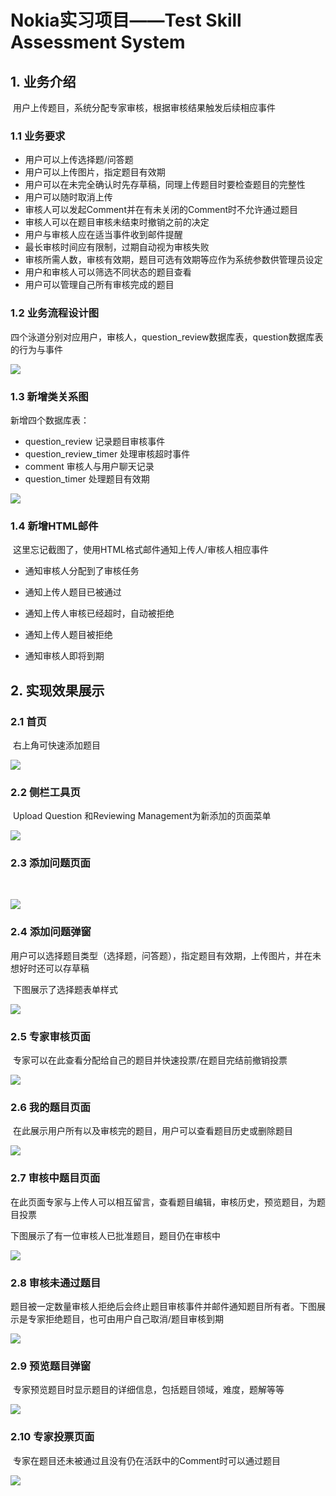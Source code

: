 # Nokia实习项目——Test Skill Assessment System

## 1. 业务介绍

​	用户上传题目，系统分配专家审核，根据审核结果触发后续相应事件

### 1.1 业务要求

- 用户可以上传选择题/问答题
- 用户可以上传图片，指定题目有效期
- 用户可以在未完全确认时先存草稿，同理上传题目时要检查题目的完整性
- 用户可以随时取消上传
- 审核人可以发起Comment并在有未关闭的Comment时不允许通过题目
- 审核人可以在题目审核未结束时撤销之前的决定
- 用户与审核人应在适当事件收到邮件提醒
- 最长审核时间应有限制，过期自动视为审核失败
- 审核所需人数，审核有效期，题目可选有效期等应作为系统参数供管理员设定
- 用户和审核人可以筛选不同状态的题目查看
- 用户可以管理自己所有审核完成的题目

### 1.2 业务流程设计图

四个泳道分别对应用户，审核人，question_review数据库表，question数据库表的行为与事件

![][UserUploadQuestion]

### 1.3 新增类关系图

新增四个数据库表：

- question_review 记录题目审核事件
- question_review_timer 处理审核超时事件
- comment 审核人与用户聊天记录
- question_timer 处理题目有效期

![][UserQuestion]

### 1.4 新增HTML邮件

​	这里忘记截图了，使用HTML格式邮件通知上传人/审核人相应事件

- 通知审核人分配到了审核任务

- 通知上传人题目已被通过

- 通知上传人审核已经超时，自动被拒绝

- 通知上传人题目被拒绝

- 通知审核人即将到期

  

## 2. 实现效果展示

### 2.1 首页

​	右上角可快速添加题目

![][home]

### 2.2 侧栏工具页

​	Upload Question 和Reviewing Management为新添加的页面菜单

![][homeMargin]

### 2.3 添加问题页面

​	

![][addQuestion]

### 2.4 添加问题弹窗

​	用户可以选择题目类型（选择题，问答题），指定题目有效期，上传图片，并在未想好时还可以存草稿

​	下图展示了选择题表单样式

![][addQuestionDialog]

### 2.5 专家审核页面

​	专家可以在此查看分配给自己的题目并快速投票/在题目完结前撤销投票

![][rewiwingList]

### 2.6 我的题目页面

​	在此展示用户所有以及审核完的题目，用户可以查看题目历史或删除题目

![][myQuestions]

### 2.7 审核中题目页面

​	在此页面专家与上传人可以相互留言，查看题目编辑，审核历史，预览题目，为题目投票

下图展示了有一位审核人已批准题目，题目仍在审核中

![][rewiewingQuestionStatus]

### 2.8 审核未通过题目

​	题目被一定数量审核人拒绝后会终止题目审核事件并邮件通知题目所有者。下图展示是专家拒绝题目，也可由用户自己取消/题目审核到期

![][rejectedQuestion]

### 2.9 预览题目弹窗

​	专家预览题目时显示题目的详细信息，包括题目领域，难度，题解等等

![][questionPrewiew]

### 2.10 专家投票页面

​	专家在题目还未被通过且没有仍在活跃中的Comment时可以通过题目

![][forbiddenApprove]



[UserUploadQuestion]:./design/UserUploadQuestion.png
[UserQuestion]:./design/UserQuestion.png



[home]:./img/home.png
[homeMargin]:./img/homeMargin.png
[addQuestion]:./img/addQuestion.jpg
[addQuestionDialog]:./img/addQuestionDialog.jpg
[rewiwingList]:./img/rewiwingList.jpg
[myQuestions]:./img/myQuestions.jpg
[rewiewingQuestionStatus]:./img/rewiewingQuestionStatus.jpg
[rejectedQuestion]:./img/rejectedQuestion.jpg
[questionPrewiew]:./img/questionPrewiew.jpg
[forbiddenApprove]:./img/forbiddenApprove.jpg







